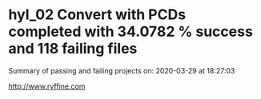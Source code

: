 # hyl_02 Convert with PCDs completed with 34.0782 % success and 118 failing files

Summary of passing and failing projects on: 2020-03-29 at 18:27:03

http://www.ryffine.com
